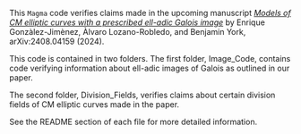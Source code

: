 This `Magma` code verifies claims made in the upcoming manuscript [*Models of CM elliptic curves with a prescribed ell-adic Galois image*](https://arxiv.org/abs/2408.04159) by Enrique Gonzàlez-Jimènez, Àlvaro Lozano-Robledo, and Benjamin York, arXiv:2408.04159 (2024).

This code is contained in two folders. The first folder, Image_Code, contains code verifying information about ell-adic images of Galois as outlined in our paper.

The second folder, Division_Fields, verifies claims about certain division fields of CM elliptic curves made in the paper.

See the README section of each file for more detailed information.
